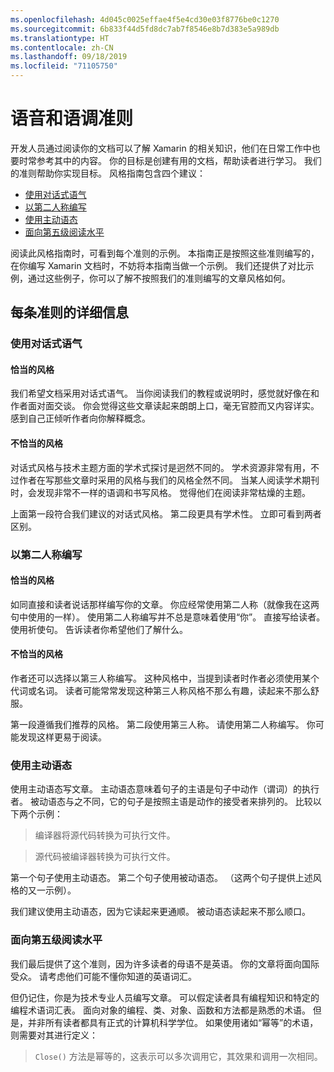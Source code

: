 ```yaml
---
ms.openlocfilehash: 4d045c0025effae4f5e4cd30e03f8776be0c1270
ms.sourcegitcommit: 6b833f44d5fd8dc7ab7f8546e8b7d383e5a989db
ms.translationtype: HT
ms.contentlocale: zh-CN
ms.lasthandoff: 09/18/2019
ms.locfileid: "71105750"
---
```

# <a name="voice-and-tone-guidelines"></a>语音和语调准则

开发人员通过阅读你的文档可以了解 Xamarin 的相关知识，他们在日常工作中也要时常参考其中的内容。
你的目标是创建有用的文档，帮助读者进行学习。 我们的准则帮助你实现目标。 风格指南包含四个建议：

- [使用对话式语气](#use-a-conversational-tone)
- [以第二人称编写](#write-in-2nd-person)
- [使用主动语态](#use-active-voice)
- [面向第五级阅读水平](#target-a-fifth-grade-reading-level)

阅读此风格指南时，可看到每个准则的示例。 本指南正是按照这些准则编写的，在你编写 Xamarin 文档时，不妨将本指南当做一个示例。 我们还提供了对比示例，通过这些例子，你可以了解不按照我们的准则编写的文章风格如何。

## <a name="details-on-each-guideline"></a>每条准则的详细信息

### <a name="use-a-conversational-tone"></a>使用对话式语气

#### <a name="appropriate-style"></a>恰当的风格

我们希望文档采用对话式语气。 当你阅读我们的教程或说明时，感觉就好像在和作者面对面交谈。
你会觉得这些文章读起来朗朗上口，毫无官腔而又内容详实。 感到自己正倾听作者向你解释概念。

#### <a name="inappropriate-style"></a>不恰当的风格

对话式风格与技术主题方面的学术式探讨是迥然不同的。 学术资源非常有用，不过作者在写那些文章时采用的风格与我们的风格全然不同。 当某人阅读学术期刊时，会发现非常不一样的语调和书写风格。
觉得他们在阅读非常枯燥的主题。

上面第一段符合我们建议的对话式风格。 第二段更具有学术性。 立即可看到两者区别。

### <a name="write-in-second-person"></a>以第二人称编写

#### <a name="appropriate-style"></a>恰当的风格

如同直接和读者说话那样编写你的文章。 你应经常使用第二人称（就像我在这两句中使用的一样）。 使用第二人称编写并不总是意味着使用“你”。 直接写给读者。 使用祈使句。
告诉读者你希望他们了解什么。

#### <a name="inappropriate-style"></a>不恰当的风格

作者还可以选择以第三人称编写。 这种风格中，当提到读者时作者必须使用某个代词或名词。 读者可能常常发现这种第三人称风格不那么有趣，读起来不那么舒服。

第一段遵循我们推荐的风格。 第二段使用第三人称。 请使用第二人称编写。 你可能发现这样更易于阅读。

### <a name="use-active-voice"></a>使用主动语态

使用主动语态写文章。 主动语态意味着句子的主语是句子中动作（谓词）的执行者。 被动语态与之不同，它的句子是按照主语是动作的接受者来排列的。 比较以下两个示例：

> 编译器将源代码转换为可执行文件。

> 源代码被编译器转换为可执行文件。

第一个句子使用主动语态。 第二个句子使用被动语态。
（这两个句子提供上述风格的又一示例）。

我们建议使用主动语态，因为它读起来更通顺。 被动语态读起来不那么顺口。

### <a name="target-a-fifth-grade-reading-level"></a>面向第五级阅读水平

我们最后提供了这个准则，因为许多读者的母语不是英语。
你的文章将面向国际受众。 请考虑他们可能不懂你知道的英语词汇。

但仍记住，你是为技术专业人员编写文章。 可以假定读者具有编程知识和特定的编程术语词汇表。 面向对象的编程、类、对象、函数和方法都是熟悉的术语。 但是，并非所有读者都具有正式的计算机科学学位。 如果使用诸如“幂等”的术语，则需要对其进行定义：

> `Close()` 方法是幂等的，这表示可以多次调用它，其效果和调用一次相同。
